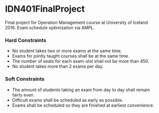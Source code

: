 # IDN401FinalProject
Final project for Operation Management course at University of Iceland 2016.
Exam schedule optimization via AMPL.

### Hard Constraints
- No student takes two or more exams at the same time.
- Exams for jointly taught courses shall be at the same time.
- The number of seats for each exam-slot shall not be more than 450.
- No student takes more than 2 exams per day.

### Soft Constraints
- The amount of students taking an exam from day to day shall remain fairly even.
- Difficult exams shall be scheduled as early as possible.
- Exams shall be scheduled so they are finished at earliest convenience.
